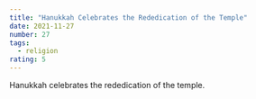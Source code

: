 ```yaml
---
title: "Hanukkah Celebrates the Rededication of the Temple"
date: 2021-11-27
number: 27
tags:
  - religion
rating: 5
---
```


Hanukkah celebrates the rededication of the temple.
